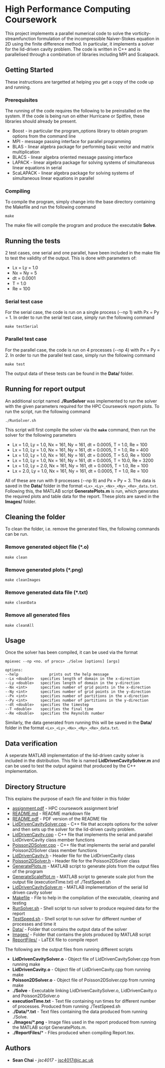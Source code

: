 # High Performance Computing Coursework

This project implements a parallel numerical code to solve the vorticity-streamfunction formulation of the incompressible Naiver-Stokes equation in 2D using the finite difference method. In particular, it implements a solver for the lid-driven cavity problem. The code is written in C++ and is parallelised through a combination of libraries including MPI and Scalapack.



## Getting Started

These instructions are targetted at helping you get a copy of the code up and running.

### Prerequisites

The running of the code requires the following to be preinstalled on the system. If the code is being run on either Hurricane or Spitfire, these libraries should already be present.

* Boost - in particular the program_options library to obtain program options from the command line
* MPI - message passing interface for parallel programming
* BLAS - linear algebra package for performing basic vector and matrix multiplication
* BLACS - linear algebra oriented message passing interface
* LAPACK - linear algebra package for solving systems of simultaneous linear equations in serial
* ScaLAPACK - linear algebra package for solving systems of simultaneous linear equations in parallel

### Compiling

To compile the program, simply change into the base directory containing the Makefile and run the following command

```shell
make
```

The make file will compile the program and produce the executable **Solve**.



## Running the tests

2 test cases, one serial and one parallel, have been included in the make file to test the validity of the output. This is done with parameters of:

* Lx = Ly = 1.0
* Nx = Ny = 5
* dt = 0.0001
* T = 1.0
* Re = 100

### Serial test case

For the serial case, the code is run on a single process (--np 1) with Px = Py = 1. In order to run the serial test case, simply run the following command

```shell
make testSerial
```

### Parallel test case

For the parallel case, the code is run on 4 processes (--np 4) with Px = Py = 2. In order to run the parallel test case, simply run the following command

```shell
make test
```

The output data of these tests can be found in the **Data/** folder.



## Running for report output

An additional script named **./RunSolver** was implemented to run the solver with the given parameters required for the HPC Coursework report plots. To run the script, run the following command

```shell
./RunSolver.sh
```

This script will first compile the solver via the **`make`** command, then run the solver for the following parameters

* Lx = 1.0, Ly = 1.0, Nx = 161, Ny = 161, dt = 0.0005, T = 1.0, Re = 100
* Lx = 1.0, Ly = 1.0, Nx = 161, Ny = 161, dt = 0.0005, T = 1.0, Re = 400
* Lx = 1.0, Ly = 1.0, Nx = 161, Ny = 161, dt = 0.0005, T = 5.0, Re = 1000
* Lx = 1.0, Ly = 1.0, Nx = 161, Ny = 161, dt = 0.0005, T = 10.0, Re = 3200
* Lx = 1.0, Ly = 2.0, Nx = 161, Ny = 161, dt = 0.0005, T = 1.0, Re = 100
* Lx = 2.0, Ly = 1.0, Nx = 161, Ny = 161, dt = 0.0005, T = 1.0, Re = 100

All of these are run with 9 processes (--np 9) and Px = Py = 3. The data is saved in the **Data/** folder in the format `<Lx>_<Ly>_<Nx>_<Ny>_<Re>_data.txt`. Following this, the MATLAB script **GeneratePlots.m** is run, which generates the required plots and table data for the report. These plots are saved in the **Images/** folder. 



## Cleaning the folder

To clean the folder, i.e. remove the generated files, the following commands can be run.

### Remove generated object file (*.o)

```shell
make clean
```

### Remove generated plots (*.png)

```shell
make cleanImages
```

### Remove generated data file (*.txt)

```shell
make cleanData
```

### Remove all generated files

```shell
make cleanAll
```



## Usage

Once the solver has been compiled, it can be used via the format

```shell
mpiexec --np <no. of procs> ./Solve [options] [args]
```

```
options:
--help				prints out the help message
--Lx <double>	specifies length of domain in the x-direction
--Ly <double>	specifies length of domain in the y-direction
--Nx <int>		specifies number of grid points in the x-direction
--Ny <int>		specifies number of grid points in the y-direction
--Px <int>		specifies number of partitions in the x-direction
--Py <int>		specifies number of partitions in the y-direction
--dt <double>	specifies the timestep
--T <double>	specifies the final time
--Re <double>	specifies the Reynolds number
```

Similarly, the data generated from running this will be saved in the **Data/** folder in the format `<Lx>_<Ly>_<Nx>_<Ny>_<Re>_data.txt`.



## Data verification

A seperate MATLAB implementation of the lid-driven cavity solver is included in the distribution. This file is named **LidDrivenCavitySolver.m** and can be used to test the output against that produced by the C++ implementation.



## Directory Structure

This explains the purpose of each file and folder in this folder

* [assignment.pdf](./assignment.pdf) - HPC coursework assignment brief
* [README.md](./README.md) - README markdown file
* [README.pdf](./README.pdf) - PDF version of the README file
* [LidDrivenCavitySolver.cpp](./LidDrivenCavitySolver.cpp) - C++ file that accepts options for the solver and then sets up the solver for the lid-driven cavity problem.
* [LidDrivenCavity.cpp](./LidDrivenCavity.cpp) - C++ file that implements the serial and parallel LidDrivenCavity class member functions
* [Poisson2DSolver.cpp](./Poisson2DSolver.cpp) - C++ file that implements the serial and parallel Poisson2DSolver class member functions
* [LidDrivenCavity.h](./LidDrivenCavity.h) - Header file for the LidDrivenCavity class
* [Poisson2DSolver.h](./Poisson2DSolver.h) - Header file for the Poisson2DSolver class
* [GeneratePlots.m](./GeneratePlots.m) - MATLAB script to generate plots from the output files of the program
* [GenerateScalePlot.m](./GeneratePlot.m) - MATLAB script to generate scale plot from the output file (executionTime.txt) of ./TestSpeed.sh
* [LidDrivenCavitySolver.m](./LidDrivenCavitySolver.m) - MATLAB implementation of the serial lid driven cavity solver
* [Makefile](./Makefile) - File to help in the compilation of the executable, cleaning and testing
* [RunSolver.sh](./RunSolver.sh) - Shell script to run solver to produce required data for the report
* [TestSpeed.sh](./TestSpeed.sh) - Shell script to run solver for different number of processes and time it
* [Data/](./Data/) - Folder that contains the output data of the solver
* [Images/](./Images/) - Folder that contains the plots produced by MATLAB script
* [ReportFiles/](./ReportFiles/) - LaTEX file to compile report

The following are the output files from running different scripts

* **LidDrivenCavitySolver.o** - Object file of LidDrivenCavitySolver.cpp from running make
* **LidDrivenCavity.o** - Object file of LidDrivenCavity.cpp from running make
* **Poisson2DSolver.o** - Object file of Poisson2DSolver.cpp from running make
* **./Solve** - Executable linking LidDrivenCavitySolver.o, LidDrivenCavity.o and Poisson2DSolver.o
* **executionTime.txt** - Text file containing run times for different number of processes. Produced from running ./TestSpeed.sh
* **./Data/*.txt** - Text files containing the data produced from running ./Solve.
* **./Images/*.png** - Image files used in the report produced from running the MATLAB script GeneratePlots.m.
* **./ReportFiles/*** - Files produced when compiling Report.tex.



## Authors

* **Sean Chai** - *jsc4017* - [jsc4017@ic.ac.uk](mailto:jsc4017@ic.ac.uk)

